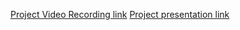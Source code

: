 [Project Video Recording link](https://drive.google.com/file/d/1F3P_5AgSwkmrpWmO_gd7eaRM_7Uu2dA1/view?usp=sharing)
[Project presentation link](https://drive.google.com/file/d/169kb_sqozxiGbdEauZcY-SpU8jfWUR8U/view?usp=sharing)


